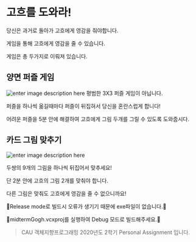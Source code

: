 # 고흐를 도와라!

당신은 과거로 돌아가 고흐에게 영감을 줘야합니다.
 
게임을 통해 고흐에게 영감을 줄 수 있습니다.
 
게임은 총 두가지로 이뤄져 있습니다.

## 양면 퍼즐 게임

![enter image description here](https://i.imgur.com/b7dEwdi.png)
평범한 3X3 퍼즐 게임이 아닙니다.
 
퍼즐을 하나씩 옮길때마다 퍼즐이 뒤집혀서 당신을 혼란스럽게 합니다!

어려운 퍼즐을 5분 안에 해결하여 고흐에게 그림 두개를 그릴 수 있도록 도와줍시다.

## 카드 그림 맞추기
![enter image description here](https://i.imgur.com/dwiplZ1.png)

두쌍의 9개의 그림을 하나씩 뒤집어서 맞추세요!

단 2분 안에 고흐의 그림 2개를 맞춰야 합니다.

다른 그림은 맞춰도 고흐에게 영감을 줄 수 없으니까요!

🚨Release mode로 빌드시 오류가 생기기 때문에 exe파일이 없습니다.🚨

🚨midtermGogh.vcxproj를 실행하여 Debug 모드로 빌드해주세요.🚨







> CAU 객체지향프로그래밍 2020년도 2학기 Personal Assignment 입니다.

